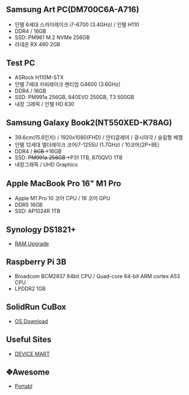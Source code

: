 

## Samsung Art PC(DM700C6A-A716)

- 인텔 6세대 스카이레이크 i7-6700 (3.4GHz) / 인텔 H110
- DDR4 / 16GB
- SSD: PM961 M.2 NVMe 256GB
- 라데온 RX 460 2GB



## Test PC

- ASRock H110M-STX
- 인텔 7세대 카비레이크 펜티엄 G4600 (3.6GHz)
- DDR4 / 16GB
- SSD: PM991a 256GB, 840EVO 250GB, T3 500GB
- 내장 그래픽 / 인텔 HD 630



## Samsung Galaxy Book2(NT550XED-K78AG)

- 39.6cm(15.6인치) / 1920x1080(FHD) / 안티글레어 / 광시야각 / 슬림형 베젤
- 인텔 12세대 엘더레이크 코어i7-1255U (1.7GHz) / 10코어(2P+8E) 
- DDR4 / ~~8GB~~→16GB
- SSD: ~~PM991a 256GB~~→P31 1TB, 870QVO 1TB
- 내장그래픽 / UHD Graphics 



## Apple MacBook Pro 16" M1 Pro

- Apple M1 Pro 10 코어 CPU / 16 코어 GPU
- DDR5 16GB
- SSD: AP1024R 1TB



## Synology DS1821+

- [RAM Upgrade](https://www.reddit.com/r/synology/comments/zzne5o/nas_build_log_ds1821_with_64gb_ecc_ram_upgrade/?%24deep_link=true&correlation_id=7706da96-6e3d-499e-b4c2-a432b5285509&post_fullname=t3_zzne5o&post_index=1&ref=email_digest&ref_campaign=email_digest&ref_source=email&utm_content=post_title&%243p=e_as&_branch_match_id=810340196435815435&utm_medium=Email%20Amazon%20SES&_branch_referrer=H4sIAAAAAAAAA22Q22rDMBBEv8Z9sx1bthMXQimU%2FsYiSxtnqW7ogpt8fddN81aQYDij2Vl0zTmk17aNqDXlRobQGHJfrQhvVT%2BIcEaQ6YWlj7SSkwZKNOfrnqrEe9V%2F8tm2rfnLK28ZRL7p5rzx640lQ4suJ5b3u8PRs3AywVLIaOBHoFN36jvYKF9hGtYFUCmI0kIJa5Qa9x7BVYNGDLAvWImPHAsbk%2FIxopGZvAPSzI%2FHw6TlPNUTCl0P84z1Mqi%2BloPol7E%2FjeNh5lzwKcOlGOOkxX2cgOd2D4%2Bcxm82OgYRL6zQSjKgacWUHxCUtEHS6v53ky9R4dNjWLIF5V3m72D6W5MpG%2FwBugLb1IcBAAA%3D)



## Raspberry Pi 3B

- Broadcom BCM2837 64bit CPU / Quad-core 64-bit ARM cortex A53 CPU
- LPDDR2 1GB



## SolidRun CuBox

- [OS Download](https://download.geexbox.org/SolidRun/)



## Useful Sites

- [DEVICE MART](https://www.devicemart.co.kr/main/index)



## ✥Awesome

* [Portabl](https://www.portabl.com/)



